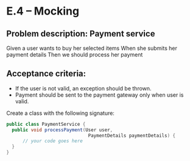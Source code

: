 # E.4 – Mocking
 
## Problem description:  Payment service
  
Given a user wants to buy her selected items
When she submits her payment details
Then we should process her payment
  
## Acceptance criteria:
- If the user is not valid, an exception should be thrown.
- Payment should be sent to the payment gateway only when user is valid.
  
Create a class with the following signature:

```java  
public class PaymentService {
  public void processPayment(User user,
                              PaymentDetails paymentDetails) {
      // your code goes here
  }
}
```